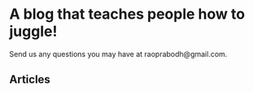 <!DOCTYPE html>
<html>
<h1>A blog that teaches people how to juggle!</h2>
  <img:src=" " />
<p>Send us any questions you may have at raoprabodh@gmail.com.</p>

<h2>Articles</h2>

<h3></h3>
<p></p>





</html>
